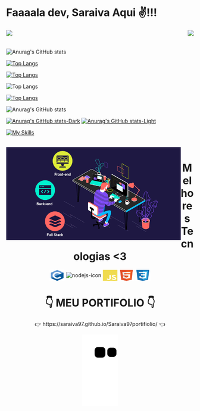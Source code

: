
# Faaaala dev, Saraiva Aqui ✌!!!

<div>
  
  <img  height="160em" src="https://github-readme-stats.vercel.app/api?username=Saraiva97&show_icons=true&theme=great-gatsby&include_all_commits=true&count_private=true"/>
  <img align="right" height="160em" src="https://github-readme-stats.vercel.app/api/top-langs/?username=Saraiva97&layout=compact&langs_count=16&theme=great-gatsby"/>
</div>
<br>

![Anurag's GitHub stats](https://github-readme-stats.vercel.app/api?username=Saraiva97&show=reviews,discussions_started,discussions_answered,prs_merged,prs_merged_percentage)


[![Top Langs](https://github-readme-stats.vercel.app/api/top-langs/?username=Saraiva97&layout=donut-vertical)](https://github.com/anuraghazra/github-readme-stats)



[![Top Langs](https://github-readme-stats.vercel.app/api/top-langs/?username=Saraiva97&layout=pie)](https://github.com/anuraghazra/github-readme-stats)

![Top Langs](https://github-readme-stats.vercel.app/api/top-langs/?username=Saraiva97&size_weight=0.5&count_weight=0.5)

[![Top Langs](https://github-readme-stats.vercel.app/api/top-langs/?username=Saraiva97&layout=donut)](https://github.com/anuraghazra/github-readme-stats)


![Anurag's GitHub stats](https://github-readme-stats.vercel.app/api?username=Saraiva97&show_icons=true&bg_color=00000000)

[![Anurag's GitHub stats-Dark](https://github-readme-stats.vercel.app/api?username=Saraiva97&show_icons=true&theme=dark#gh-dark-mode-only)](https://github.com/anuraghazra/github-readme-stats#gh-dark-mode-only)
[![Anurag's GitHub stats-Light](https://github-readme-stats.vercel.app/api?username=Saraiva97&show_icons=true&theme=default#gh-light-mode-only)](https://github.com/anuraghazra/github-readme-stats#gh-light-mode-only)


[![My Skills](https://skillicons.dev/icons?i=html,css,sass,bootstrap,react,javascript,jquery,ts,py,nodejs,c,cpp,php,java,cpp,mysql,git,androidstudio,wordpress&theme=light)](https://skillicons.dev)



<div  align="center"> 
  <div style="display: inline_block"><br>
    <img align="left" height="250" alt="coding-time" src="imagem git2.gif">
    <h1 align="center">Melhores Tecnologias <3</h1>
    <img align="center" height="30" width="40" alt="c-icon" src="https://raw.githubusercontent.com/devicons/devicon/master/icons/c/c-original.svg">
    <img align="center" height="30" width="40" alt="nodejs-icon" src="https://raw.githubusercontent.com/jmnote/z-icons/master/svg/cpp.svg">
    <img align="center" height="30" width="40" alt="js-icon"  src="https://raw.githubusercontent.com/devicons/devicon/master/icons/javascript/javascript-plain.svg">
    <img align="center" height="30" width="40" alt="html-icon" src="https://raw.githubusercontent.com/devicons/devicon/master/icons/html5/html5-original.svg">
    <img align="center" height="30" width="40" alt="css-icon" src="https://raw.githubusercontent.com/devicons/devicon/master/icons/css3/css3-original.svg">
   </div>
    <h1>👇 MEU PORTIFOLIO 👇  </h1> 
   👉 https://saraiva97.github.io/Saraiva97portifiolio/ 👈
 
 ![Snake animation](https://github.com/Saraiva97/Saraiva97/blob/output/github-contribution-grid-snake.svg)


